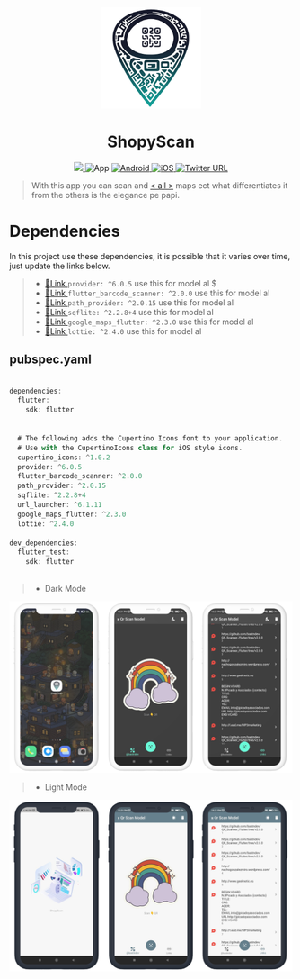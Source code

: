 <!-- logo IMG -->
<p align="center">
    <img width="180" src="./assets/img/z33.png" alt="Vite logo">
  </a>
</p>

<!-- Title -->
<h1 align="center"> ShopyScan </h1>

<!-- Version - Social Media - ect -->
<div align="center">
<!-- CI -->
  <a href="https://github.com/bastndev/ShopyScan/actions/new">
   <img src="https://github.com/vitejs/vite/actions/workflows/ci.yml/badge.svg?branch=main">
  </a>
<!-- Version -->  
  </a href="#">
     <img alt="App" src="https://img.shields.io/badge/APP-v7.0.0-blue">
  </a>
<!-- Version Android -->
  <a href="#">
    <img alt="Android" src="https://img.shields.io/badge/App-Android-%233ddb84">
  </a>
<!-- Version iOS -->
  <a href="#">
    <img alt="iOS" src="https://img.shields.io/badge/App-iOS-orange">
  </a> 
<!-- Twitter -->
  <a href="https://twitter.com/bastndev" target="_blank">
    <img width="32" alt="Twitter URL" src="https://raw.githubusercontent.com/bastndev/ShopyScan/main/assets/logo/on5.gif">
  </a>
</div>

<!-- Info -->
> With this app you can scan and [< all >](https://solo.to/bastndev)  maps ect what differentiates it from the others is the elegance pe papi.

# Dependencies
In this project use these dependencies, it is possible that it varies over time, just update the links below.
<!-- Dependencies -->
>- [🔗Link ](https://pub.dev/packages/provider) ```provider: ^6.0.5```   use this for model al $
>- [🔗Link ](https://pub.dev/packages/flutter_barcode_scanner) ```flutter_barcode_scanner: ^2.0.0``` use this for model al 
>- [🔗Link ](https://pub.dev/packages/path_provider) ```path_provider: ^2.0.15```   use this for model al 
>- [🔗Link ](https://pub.dev/packages/sqflite/install) ```sqflite: ^2.2.8+4```   use this for model al 
>- [🔗Link ](https://pub.dev/packages/google_maps_flutter) 
```google_maps_flutter: ^2.3.0```   use this for model al 
>- [🔗Link ](https://pub.dev/packages/lottie) 
```lottie: ^2.4.0```   use this for model al 

## pubspec.yaml
<!-- PubsPec -->
```dart

dependencies:
  flutter:
    sdk: flutter


  # The following adds the Cupertino Icons font to your application.
  # Use with the CupertinoIcons class for iOS style icons.
  cupertino_icons: ^1.0.2
  provider: ^6.0.5
  flutter_barcode_scanner: ^2.0.0
  path_provider: ^2.0.15
  sqflite: ^2.2.8+4
  url_launcher: ^6.1.11
  google_maps_flutter: ^2.3.0
  lottie: ^2.4.0

dev_dependencies:
  flutter_test:
    sdk: flutter
  
```

<!-- Dark Mode  -->
>- Dark Mode

  <div>
    <img src="assets/scrshot/a1.png" alt="">
  </div>

>- Light Mode

  <div>
    <img src="assets/scrshot/on2.png" alt="">
  </div>

